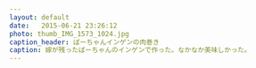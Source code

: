 ```yaml
---
layout: default
date:   2015-06-21 23:26:12
photo: thumb_IMG_1573_1024.jpg
caption_header: ばーちゃんインゲンの肉巻き
caption: 嫁が残ったばーちゃんのインゲンで作った。なかなか美味しかった。
---
```


